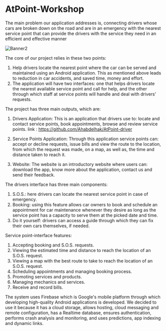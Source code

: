 # AtPoint-Workshop
The main problem our application addresses is, connecting drivers whose cars are  broken down on the road and are in an emergency with the nearest service point that can  provide the drivers with the service they need in an efficient and effective manner


![Banner2](https://user-images.githubusercontent.com/20733292/62620052-8d26e180-b918-11e9-9416-00024c436da2.png)





The core of our project relies in these two points:  
1. Help drivers locate the nearest point where the car can be served and maintained 
using an Android application. This as mentioned above leads to reduction in car 
accidents, and saved time, money and effort. 
2. The application will have two interfaces: one that helps drivers locate the nearest 
available service point and call for help, and the other through which staff at service 
points will handle and deal with drivers' requests. 
 
 The project has three main outputs, which are: 
1. Drivers Application: 
This is an application that drivers use to: locate and contact service points, book 
appointments, browse and review service points. 
link : https://github.com/Ahabdelhak/AtPoint-driver



2. Service Points Application: 
Through this application service points can: accept or decline requests, issue bills 
and view the route to the location, from which the request was made, on a map, as well as, 
the time and distance taken to reach it. 

 
3. Website: 
The website is an introductory website where users can: download the app, know 
more about the application, contact us and send their feedback. 
 
 
 
 The drivers interface has three main components: 
1. S.O.S.: here drivers can locate the nearest service point in case of emergency. 
2. Booking: using this feature allows car owners to book and schedule an appointment 
for car maintenance whenever they desire as long as the service point has a capacity 
to serve them at the picked date and time. 
3. Do it yourself: drivers can access a guide through which they can fix their own cars 
themselves, if needed.  

Service point-interface features: 
1. Accepting booking and S.O.S. requests. 
2. Viewing the estimated time and distance to reach the location of an S.O.S. request. 
3. Viewing a map with the best route to take to reach the location of an S.O.S. request. 
4. Scheduling appointments and managing booking process.    
5. Promoting services and products. 
6. Managing mechanics and services.  
7. Receive and record bills. 
 
 
The system uses Firebase which is Google's mobile platform through which 
developing high-quality Android applications is developed. We decided to use it because 
it has a cloud storage, allows hosting, cloud messaging and remote configuration, has a 
Realtime database, ensures authentication, performs crash analysis and monitoring, and 
uses predictions, app indexing and dynamic links.  
 
